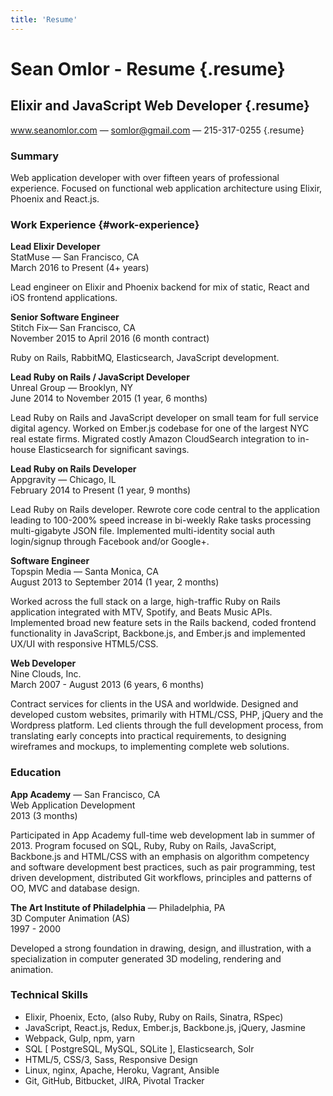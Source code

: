 ```yaml
---
title: 'Resume'
---
```


# Sean Omlor - Resume [<i class="fas fa-print"></i>](/media/sean-omlor-resume.pdf) {.resume}
## Elixir and JavaScript Web Developer {.resume}
www.seanomlor.com — somlor@gmail.com — 215-317-0255 {.resume}

### Summary

Web application developer with over fifteen years of professional experience. Focused on functional web application architecture using Elixir, Phoenix and React.js.

### Work Experience {#work-experience}

**Lead Elixir Developer**  
StatMuse — San Francisco, CA  
March 2016 to Present (4+ years)

Lead engineer on Elixir and Phoenix backend for mix of static, React and iOS frontend applications.

**Senior Software Engineer**  
Stitch Fix— San Francisco, CA  
November 2015 to April 2016 (6 month contract)

Ruby on Rails, RabbitMQ, Elasticsearch, JavaScript development.

**Lead Ruby on Rails / JavaScript Developer**  
Unreal Group — Brooklyn, NY  
June 2014 to November 2015 (1 year, 6 months)

Lead Ruby on Rails and JavaScript developer on small team for full service digital agency. Worked on Ember.js codebase for one of the largest NYC real estate firms. Migrated costly Amazon CloudSearch integration to in-house Elasticsearch for significant savings.

**Lead Ruby on Rails Developer**  
Appgravity — Chicago, IL  
February 2014 to Present (1 year, 9 months)

Lead Ruby on Rails developer. Rewrote core code central to the application leading to 100-200% speed increase in bi-weekly Rake tasks processing multi-gigabyte JSON file. Implemented multi-identity social auth login/signup through Facebook and/or Google+.

**Software Engineer**  
Topspin Media — Santa Monica, CA  
August 2013 to September 2014 (1 year, 2 months)

Worked across the full stack on a large, high-traffic Ruby on Rails application integrated with MTV, Spotify, and Beats Music APIs. Implemented broad new feature sets in the Rails backend, coded frontend functionality in JavaScript, Backbone.js, and Ember.js and implemented UX/UI with responsive HTML5/CSS.

**Web Developer**  
Nine Clouds, Inc.  
March 2007 - August 2013 (6 years, 6 months)

Contract services for clients in the USA and worldwide. Designed and developed custom websites, primarily with HTML/CSS, PHP, jQuery and the Wordpress platform. Led clients through the full development process, from translating early concepts into practical requirements, to designing wireframes and mockups, to implementing complete web solutions.

### Education

**App Academy** — San Francisco, CA  
Web Application Development  
2013 (3 months)

Participated in App Academy full-time web development lab in summer of 2013. Program focused on SQL, Ruby, Ruby on Rails, JavaScript, Backbone.js and HTML/CSS with an emphasis on algorithm competency and software development best practices, such as pair programming, test driven development, distributed Git workflows, principles and patterns of OO, MVC and database design.

**The Art Institute of Philadelphia** — Philadelphia, PA  
3D Computer Animation (AS)  
1997 - 2000

Developed a strong foundation in drawing, design, and illustration, with a specialization in computer generated 3D modeling, rendering and animation.

### Technical Skills

  - Elixir, Phoenix, Ecto, (also Ruby, Ruby on Rails, Sinatra, RSpec)
  - JavaScript, React.js, Redux, Ember.js, Backbone.js, jQuery, Jasmine
  - Webpack, Gulp, npm, yarn
  - SQL [ PostgreSQL, MySQL, SQLite ], Elasticsearch, Solr
  - HTML/5, CSS/3, Sass, Responsive Design
  - Linux, nginx, Apache, Heroku, Vagrant, Ansible
  - Git, GitHub, Bitbucket, JIRA, Pivotal Tracker
